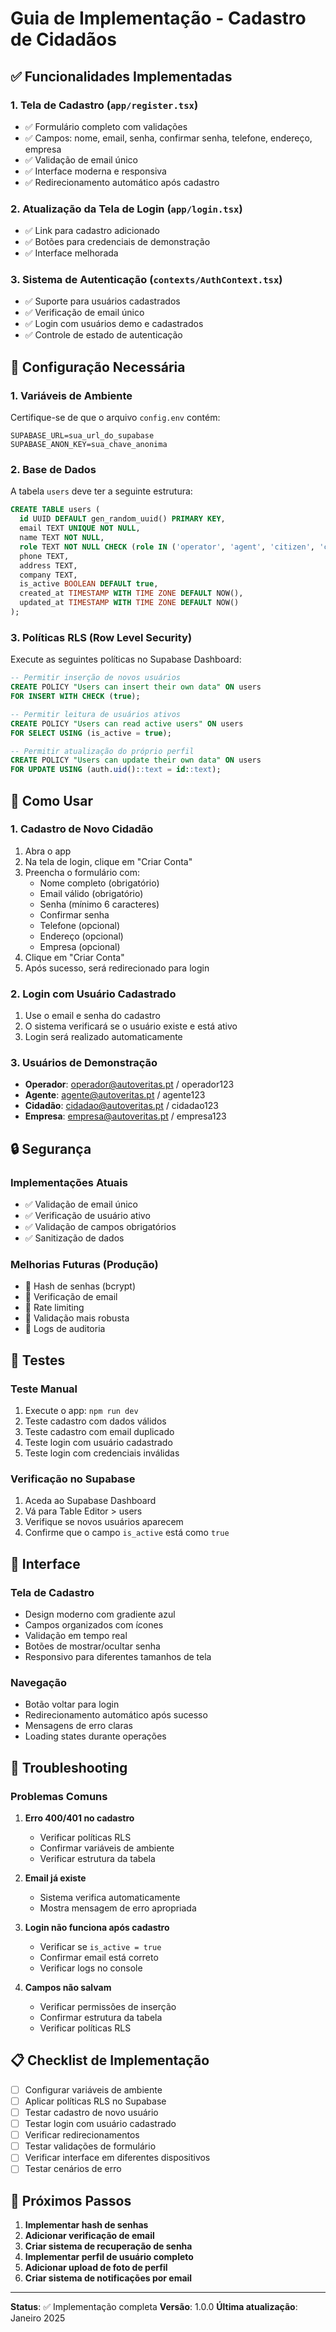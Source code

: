 # Guia de Implementação - Cadastro de Cidadãos

## ✅ Funcionalidades Implementadas

### 1. Tela de Cadastro (`app/register.tsx`)
- ✅ Formulário completo com validações
- ✅ Campos: nome, email, senha, confirmar senha, telefone, endereço, empresa
- ✅ Validação de email único
- ✅ Interface moderna e responsiva
- ✅ Redirecionamento automático após cadastro

### 2. Atualização da Tela de Login (`app/login.tsx`)
- ✅ Link para cadastro adicionado
- ✅ Botões para credenciais de demonstração
- ✅ Interface melhorada

### 3. Sistema de Autenticação (`contexts/AuthContext.tsx`)
- ✅ Suporte para usuários cadastrados
- ✅ Verificação de email único
- ✅ Login com usuários demo e cadastrados
- ✅ Controle de estado de autenticação

## 🔧 Configuração Necessária

### 1. Variáveis de Ambiente
Certifique-se de que o arquivo `config.env` contém:
```
SUPABASE_URL=sua_url_do_supabase
SUPABASE_ANON_KEY=sua_chave_anonima
```

### 2. Base de Dados
A tabela `users` deve ter a seguinte estrutura:
```sql
CREATE TABLE users (
  id UUID DEFAULT gen_random_uuid() PRIMARY KEY,
  email TEXT UNIQUE NOT NULL,
  name TEXT NOT NULL,
  role TEXT NOT NULL CHECK (role IN ('operator', 'agent', 'citizen', 'company')),
  phone TEXT,
  address TEXT,
  company TEXT,
  is_active BOOLEAN DEFAULT true,
  created_at TIMESTAMP WITH TIME ZONE DEFAULT NOW(),
  updated_at TIMESTAMP WITH TIME ZONE DEFAULT NOW()
);
```

### 3. Políticas RLS (Row Level Security)
Execute as seguintes políticas no Supabase Dashboard:
```sql
-- Permitir inserção de novos usuários
CREATE POLICY "Users can insert their own data" ON users
FOR INSERT WITH CHECK (true);

-- Permitir leitura de usuários ativos
CREATE POLICY "Users can read active users" ON users
FOR SELECT USING (is_active = true);

-- Permitir atualização do próprio perfil
CREATE POLICY "Users can update their own data" ON users
FOR UPDATE USING (auth.uid()::text = id::text);
```

## 🚀 Como Usar

### 1. Cadastro de Novo Cidadão
1. Abra o app
2. Na tela de login, clique em "Criar Conta"
3. Preencha o formulário com:
   - Nome completo (obrigatório)
   - Email válido (obrigatório)
   - Senha (mínimo 6 caracteres)
   - Confirmar senha
   - Telefone (opcional)
   - Endereço (opcional)
   - Empresa (opcional)
4. Clique em "Criar Conta"
5. Após sucesso, será redirecionado para login

### 2. Login com Usuário Cadastrado
1. Use o email e senha do cadastro
2. O sistema verificará se o usuário existe e está ativo
3. Login será realizado automaticamente

### 3. Usuários de Demonstração
- **Operador**: operador@autoveritas.pt / operador123
- **Agente**: agente@autoveritas.pt / agente123
- **Cidadão**: cidadao@autoveritas.pt / cidadao123
- **Empresa**: empresa@autoveritas.pt / empresa123

## 🔒 Segurança

### Implementações Atuais
- ✅ Validação de email único
- ✅ Verificação de usuário ativo
- ✅ Validação de campos obrigatórios
- ✅ Sanitização de dados

### Melhorias Futuras (Produção)
- 🔄 Hash de senhas (bcrypt)
- 🔄 Verificação de email
- 🔄 Rate limiting
- 🔄 Validação mais robusta
- 🔄 Logs de auditoria

## 🧪 Testes

### Teste Manual
1. Execute o app: `npm run dev`
2. Teste cadastro com dados válidos
3. Teste cadastro com email duplicado
4. Teste login com usuário cadastrado
5. Teste login com credenciais inválidas

### Verificação no Supabase
1. Aceda ao Supabase Dashboard
2. Vá para Table Editor > users
3. Verifique se novos usuários aparecem
4. Confirme que o campo `is_active` está como `true`

## 📱 Interface

### Tela de Cadastro
- Design moderno com gradiente azul
- Campos organizados com ícones
- Validação em tempo real
- Botões de mostrar/ocultar senha
- Responsivo para diferentes tamanhos de tela

### Navegação
- Botão voltar para login
- Redirecionamento automático após sucesso
- Mensagens de erro claras
- Loading states durante operações

## 🐛 Troubleshooting

### Problemas Comuns

1. **Erro 400/401 no cadastro**
   - Verificar políticas RLS
   - Confirmar variáveis de ambiente
   - Verificar estrutura da tabela

2. **Email já existe**
   - Sistema verifica automaticamente
   - Mostra mensagem de erro apropriada

3. **Login não funciona após cadastro**
   - Verificar se `is_active = true`
   - Confirmar email está correto
   - Verificar logs no console

4. **Campos não salvam**
   - Verificar permissões de inserção
   - Confirmar estrutura da tabela
   - Verificar políticas RLS

## 📋 Checklist de Implementação

- [ ] Configurar variáveis de ambiente
- [ ] Aplicar políticas RLS no Supabase
- [ ] Testar cadastro de novo usuário
- [ ] Testar login com usuário cadastrado
- [ ] Verificar redirecionamentos
- [ ] Testar validações de formulário
- [ ] Verificar interface em diferentes dispositivos
- [ ] Testar cenários de erro

## 🎯 Próximos Passos

1. **Implementar hash de senhas**
2. **Adicionar verificação de email**
3. **Criar sistema de recuperação de senha**
4. **Implementar perfil de usuário completo**
5. **Adicionar upload de foto de perfil**
6. **Criar sistema de notificações por email**

---

**Status**: ✅ Implementação completa
**Versão**: 1.0.0
**Última atualização**: Janeiro 2025 